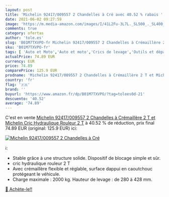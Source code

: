 ```yaml
---
layout: post
title: 'Michelin 92417/009557 2 Chandelles à Cré avec 40.52 % rabais '
date: 2021-06-02 09:27:59
image: 'https://m.media-amazon.com/images/I/41L2Fu-3L7L._SL500_._SL400_.jpg'
comments: true
category: ofertas
author: 'tole.es'
slug: 'B01M7TXVPO-fr Michelin 92417/009557 2 Chandelles à Crémaillère 2 T et...'
sku: 'B01M7TXVPO-fr'
tags: [ 'Auto et Moto','Auto et moto','Crics de levage','Outils et dépannage','Élévateurs, grues datelier et crics','Équipements garage et atelier', ]
actualPrice: 74.89 EUR
currency: EUR
price: 74.89
comparePrice: 125.9 EUR
prodname: 'Michelin 92417/009557 2 Chandelles à Crémaillère 2 T et Michelin Cric Hydraulique Rouleur 2 T'
country: 'fr'
flag: '🇫🇷'
brand: ''
buyurl: 'https://www.amazon.fr/dp/B01M7TXVPO/?tag=tolees0d-21'
descuento: '40.52'
average: '74.89'
---
```


C'est en vente [Michelin 92417/009557 2 Chandelles à Crémaillère 2 T et Michelin Cric Hydraulique Rouleur 2 T](https://www.amazon.fr/dp/B01M7TXVPO/?tag=tolees0d-21)  à  40.52 % de réduction, prix final  74.89 EUR (original: 125.9 EUR) ici:

[![Michelin 92417/009557 2 Chandelles à Cré](https://m.media-amazon.com/images/I/41L2Fu-3L7L._SL500_._SL400_.jpg)](https://www.amazon.fr/dp/B01M7TXVPO/?tag=tolees0d-21)

ℹ️:

- Stable grâce à une structure solide. Dispositif de blocage simple et sûr.
- cric hydraulique rouleur 2 T
- Avec crémaillère flexible et réglable, surface dappui en caoutchouc protégeant le véhicule.
- Charge maximale : 2000 kg. Hauteur de levage : de 280 à 428 mm.

[🛒 Achète-le!!](https://www.amazon.fr/dp/B01M7TXVPO/?tag=tolees0d-21)
